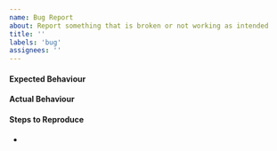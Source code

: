 ```yaml
---
name: Bug Report
about: Report something that is broken or not working as intended
title: ''
labels: 'bug'
assignees: ''
---
```


#### Expected Behaviour

#### Actual Behaviour

#### Steps to Reproduce
-